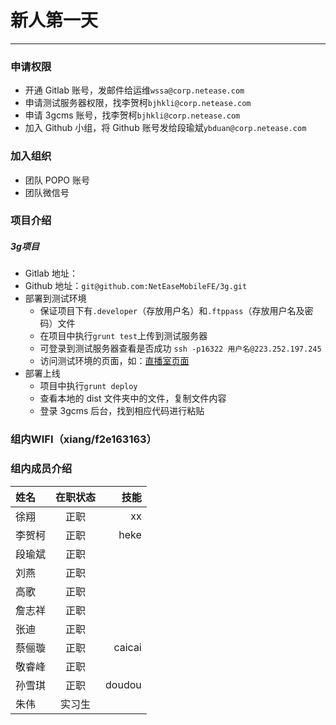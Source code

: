 # 新人第一天
------------------

### 申请权限
* 开通 Gitlab 账号，发邮件给运维`wssa@corp.netease.com`
* 申请测试服务器权限，找李贺柯`bjhkli@corp.netease.com`
* 申请 3gcms 账号，找李贺柯`bjhkli@corp.netease.com`
* 加入 Github 小组，将 Github 账号发给段瑜斌`ybduan@corp.netease.com`

### 加入组织
* 团队 POPO 账号
* 团队微信号

### 项目介绍

##### 3g项目
* Gitlab 地址：
* Github 地址：`git@github.com:NetEaseMobileFE/3g.git`
* 部署到测试环境
    - 保证项目下有`.developer`（存放用户名）和`.ftppass`（存放用户名及密码）文件
    - 在项目中执行`grunt test`上传到测试服务器
    - 可登录到测试服务器查看是否成功 `ssh -p16322 用户名@223.252.197.245`
    - 访问测试环境的页面，如：[直播室页面](http://f2e.developer.163.com/dizhang/3g/live_new.html?roomid=71201&spst=4&spss=newsapp&spsf=yx&spsw=1) 
* 部署上线
    - 项目中执行`grunt deploy`
    - 查看本地的 dist 文件夹中的文件，复制文件内容
    - 登录 3gcms 后台，找到相应代码进行粘贴

### 组内WIFI（xiang/f2e163163）

### 组内成员介绍
| 姓名 | 在职状态  | 技能 |
| :-------- |:-------:| -----:|
| 徐翔       |    正职 |  xx  |
| 李贺柯     |    正职 |  heke |
| 段瑜斌     |    正职 |
| 刘燕       |    正职 |
| 高歌       |    正职 |
| 詹志祥     |    正职 |
| 张迪       |    正职 |
| 蔡俪璇     |    正职 | caicai |
| 敬睿峰     |    正职 |
| 孙雪琪     |    正职 | doudou |
| 朱伟     |    实习生 |















